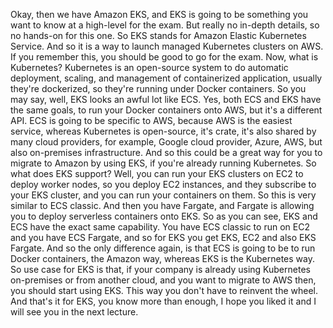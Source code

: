 
<v Instructor>Okay, then we have Amazon EKS,</v>
and EKS is going to be something you want to know
at a high-level for the exam.
But really no in-depth details,
so no hands-on for this one.
So EKS stands for Amazon Elastic Kubernetes Service.
And so it is a way to launch managed
Kubernetes clusters on AWS.
If you remember this,
you should be good to go for the exam.
Now, what is Kubernetes?
Kubernetes is an open-source system
to do automatic deployment, scaling, and management
of containerized application, usually they're dockerized,
so they're running under Docker containers.
So you may say, well, EKS looks an awful lot like ECS.
Yes, both ECS and EKS have the same goals,
to run your Docker containers onto AWS,
but it's a different API.
ECS is going to be specific to AWS,
because AWS is the easiest service,
whereas Kubernetes is open-source, it's crate,
it's also shared by many cloud providers,
for example, Google cloud provider, Azure, AWS,
but also on-premises infrastructure.
And so this could be a great way for you
to migrate to Amazon by using EKS,
if you're already running Kubernetes.
So what does EKS support?
Well, you can run your EKS clusters on EC2
to deploy worker nodes,
so you deploy EC2 instances,
and they subscribe to your EKS cluster,
and you can run your containers on them.
So this is very similar to ECS classic.
And then you have Fargate,
and Fargate is allowing you to deploy
serverless containers onto EKS.
So as you can see,
EKS and ECS have the exact same capability.
You have ECS classic to run on EC2
and you have ECS Fargate,
and so for EKS you get EKS, EC2 and also EKS Fargate.
And so the only difference again,
is that ECS is going to be to run Docker containers,
the Amazon way, whereas EKS is the Kubernetes way.
So use case for EKS is that,
if your company is already using Kubernetes on-premises
or from another cloud, and you want to migrate to
AWS then, you should start using EKS.
This way you don't have to reinvent the wheel.
And that's it for EKS, you know more than enough,
I hope you liked it and I will see you in the next lecture.